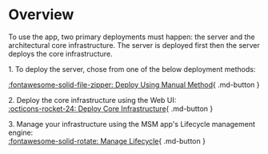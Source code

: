 # Overview

To use the app, two primary deployments must happen: the server and the architectural core infrastructure.
The server is deployed first then the server deploys the core infrastructure.

1\. To deploy the server, chose from one of the below deployment methods:<br>
<!-- [:simple-microsoftazure: Deploy Using Azure Marketplace](Deployment/Azure-Marketplace/){ .md-button } -->
[:fontawesome-solid-file-zipper: Deploy Using Manual Method](Deployment/Manual-Deployment.md){ .md-button }

2\. Deploy the core infrastructure using the Web UI:<br>
[:octicons-rocket-24: Deploy Core Infrastructure](Usage-Guide/Deploy-Core-Infrastructure/index.md){ .md-button }

3\. Manage your infrastructure using the MSM app's Lifecycle management engine:<br>
[:fontawesome-solid-rotate: Manage Lifecycle](Usage-Guide/Lifecycle-Management/index.md){ .md-button }
